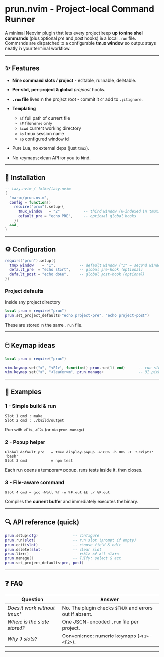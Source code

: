 # prun.nvim - Project-local Command Runner

A minimal Neovim plugin that lets every project keep **up to nine shell commands** (plus optional _pre_ and _post_ hooks) in a local `.run` file. Commands are dispatched to a configurable **tmux window** so output stays neatly in your terminal workflow.

---

## ✨ Features

- **Nine command slots / project** - editable, runnable, deletable.
- **Per-slot, per-project & global** _pre/post_ hooks.
- **`.run` file** lives in the project root - commit it or add to `.gitignore`.
- **Templating**

  - `%f` full path of current file
  - `%F` filename only
  - `%cwd` current working directory
  - `%s` tmux session name
  - `%p` configured window id

- Pure Lua, no external deps (just `tmux`).
- No keymaps; clean API for you to bind.

---

## 🚀 Installation

```lua
-- lazy.nvim / folke/lazy.nvim
{
  "marco/prun.nvim",
  config = function()
    require("prun").setup({
      tmux_window   = "2",          -- third window (0-indexed in tmux)
      default_pre = "echo PRE",     -- optional global hooks
    })
  end,
}
```

---

## ⚙️ Configuration

```lua
require("prun").setup({
  tmux_window    = "1",           -- default window ("1" = second window)
  default_pre  = "echo start",    -- global pre-hook (optional)
  default_post = "echo done",     -- global post-hook (optional)
})
```

### Project defaults

Inside any project directory:

```lua
local prun = require("prun")
prun.set_project_defaults("echo project-pre", "echo project-post")
```

These are stored in the same `.run` file.

---

## 🖱️ Keymap ideas

```lua
local prun = require("prun")

vim.keymap.set("n", "<F1>", function() prun.run(1) end)      -- run slot 1
vim.keymap.set("n", "<leader>m", prun.manage)                -- UI picker
```

---

## 📝 Examples

### 1 - Simple build & run

```
Slot 1 cmd : make
Slot 2 cmd : ./build/output
```

Run with `<F1>`, `<F2>` (or via `prun.manage`).

### 2 - Popup helper

```
Global default_pre   = tmux display-popup -w 80% -h 80% -T 'Scripts' 'bash'
Slot 3 cmd           = npm test
```

Each run opens a temporary popup, runs tests inside it, then closes.

### 3 - File-aware command

```
Slot 4 cmd = gcc -Wall %f -o %F.out && ./ %F.out
```

Compiles the **current buffer** and immediately executes the binary.

---

## 🔍 API reference (quick)

```lua
prun.setup(cfg)                -- configure
prun.run(slot)                 -- run slot (prompt if empty)
prun.edit(slot)                -- choose field & edit
prun.delete(slot)              -- clear slot
prun.list()                    -- table of all slots
prun.manage()                  -- TUIfy: select & act
prun.set_project_defaults(pre, post)
```

---

## ❓ FAQ

| Question                     | Answer                                                  |
| ---------------------------- | ------------------------------------------------------- |
| _Does it work without tmux?_ | No. The plugin checks `$TMUX` and errors out if absent. |
| _Where is the state stored?_ | One JSON-encoded `.run` file per project.               |
| _Why 9 slots?_               | Convenience: numeric keymaps (`<F1>`-`<F2>`).           |
---
